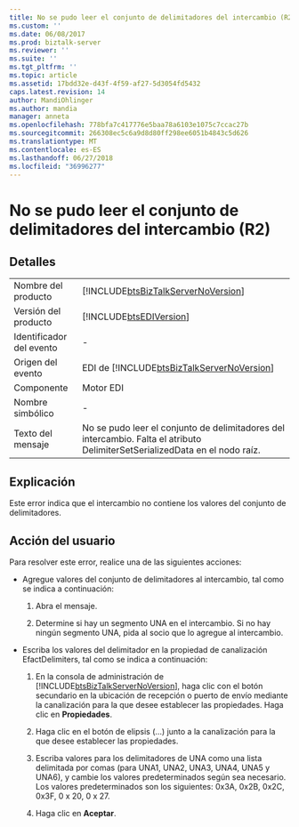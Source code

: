 ```yaml
---
title: No se pudo leer el conjunto de delimitadores del intercambio (R2) | Microsoft Docs
ms.custom: ''
ms.date: 06/08/2017
ms.prod: biztalk-server
ms.reviewer: ''
ms.suite: ''
ms.tgt_pltfrm: ''
ms.topic: article
ms.assetid: 17bdd32e-d43f-4f59-af27-5d3054fd5432
caps.latest.revision: 14
author: MandiOhlinger
ms.author: mandia
manager: anneta
ms.openlocfilehash: 778bfa7c417776e5baa78a6103e1075c7ccac27b
ms.sourcegitcommit: 266308ec5c6a9d8d80ff298ee6051b4843c5d626
ms.translationtype: MT
ms.contentlocale: es-ES
ms.lasthandoff: 06/27/2018
ms.locfileid: "36996277"
---
```

# <a name="delimiter-set-could-not-be-read-from-the-interchange-r2"></a>No se pudo leer el conjunto de delimitadores del intercambio (R2)
## <a name="details"></a>Detalles  

|                 |                                                                                                                           |
|-----------------|---------------------------------------------------------------------------------------------------------------------------|
|  Nombre del producto   |                    [!INCLUDE[btsBizTalkServerNoVersion](../includes/btsbiztalkservernoversion-md.md)]                     |
| Versión del producto |                                [!INCLUDE[btsEDIVersion](../includes/btsediversion-md.md)]                                 |
|    Identificador del evento     |                                                             -                                                             |
|  Origen del evento   |                  EDI de [!INCLUDE[btsBizTalkServerNoVersion](../includes/btsbiztalkservernoversion-md.md)]                   |
|    Componente    |                                                        Motor EDI                                                         |
|  Nombre simbólico  |                                                             -                                                             |
|  Texto del mensaje   | No se pudo leer el conjunto de delimitadores del intercambio. Falta el atributo DelimiterSetSerializedData en el nodo raíz. |

## <a name="explanation"></a>Explicación  
 Este error indica que el intercambio no contiene los valores del conjunto de delimitadores.  

## <a name="user-action"></a>Acción del usuario  
 Para resolver este error, realice una de las siguientes acciones:  

- Agregue valores del conjunto de delimitadores al intercambio, tal como se indica a continuación:  

  1.  Abra el mensaje.  

  2.  Determine si hay un segmento UNA en el intercambio. Si no hay ningún segmento UNA, pida al socio que lo agregue al intercambio.  

- Escriba los valores del delimitador en la propiedad de canalización EfactDelimiters, tal como se indica a continuación:  

  1. En la consola de administración de [!INCLUDE[btsBizTalkServerNoVersion](../includes/btsbiztalkservernoversion-md.md)], haga clic con el botón secundario en la ubicación de recepción o puerto de envío mediante la canalización para la que desee establecer las propiedades. Haga clic en **Propiedades**.  

  2. Haga clic en el botón de elipsis (…) junto a la canalización para la que desee establecer las propiedades.  

  3. Escriba valores para los delimitadores de UNA como una lista delimitada por comas (para UNA1, UNA2, UNA3, UNA4, UNA5 y UNA6), y cambie los valores predeterminados según sea necesario. Los valores predeterminados son los siguientes: 0x3A, 0x2B, 0x2C, 0x3F, 0 x 20, 0 x 27.  

  4. Haga clic en **Aceptar**.
